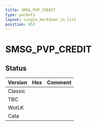```yaml
---
title: SMSG_PVP_CREDIT
type: packets
layout: single_markdown_in_list
position: 653
---
```


# SMSG_PVP_CREDIT

## Status

Version | Hex | Comment
---------- | ---------- | ---------- 
Classic |  |  
TBC |  |  
WotLK |  |  
Cata |  |  
